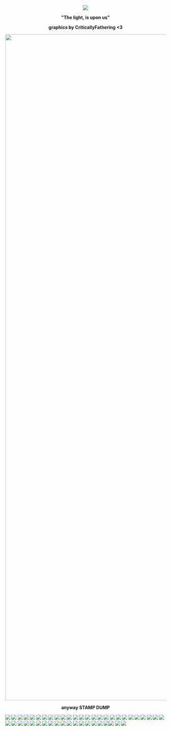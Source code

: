 
<p align="center" width="100%">
   <img src="https://komarev.com/ghpvc/?username=NxAou&style=for-the-badge&label=✧✦&color=72c1f2"> 
<p align="center" 
 <p align="center"><strong> "The light, is upon us"
 </p>
     <p align="center"><strong> graphics by CriticallyFathering <3
 </p>
     <p align="center" >
<img width="2571" height="2090" alt="Titelloses_324_20250909214306" src="https://github.com/user-attachments/assets/06862b24-0809-44dd-a641-98c0ebc56b7e">
     </p>
    <p align="center"><strong> anyway STAMP DUMP  
    </p>



<img src="https://64.media.tumblr.com/17e7f51e27c14f4360739a4113306e51/473928ea48888009-16/s100x200/4a5cf44a6826e8a31ad60bdfcd9598dac73eddeb.jpg"> <img src="https://64.media.tumblr.com/c50bdf29db30a11b145ffa82f191ed31/3c74d06b377fdc9b-b2/s100x200/97fb2bb90fb707f0ff36f7031c8c90c3a2a1a675.pnj"> <img src="https://64.media.tumblr.com/96e69a036b4c2e84a464fe9ad41ae495/6f072ea04e7b6c72-db/s100x200/2fc6d547fa9d516036636e8c3a2b57b88f892f0e.gifv"> <img src="https://64.media.tumblr.com/a8005009908fe11ec7e3719a8c7ad9c0/6f072ea04e7b6c72-72/s100x200/74e388ab76e58e3220239ac9df751f21e47ccc8a.pnj"> <img src="https://64.media.tumblr.com/e671d51ec0316ca5ccdd5eb33f43ac69/bfaaeb60d3ffc0b4-ce/s100x200/3b5a30841a3e30268f59438628594ee3c7fd404c.gifv"> <img src="https://64.media.tumblr.com/fa75183abec55513e7d215a201c94b2d/a5b6896041f0ab1d-d8/s100x200/601f887f57011c1b9236aa9205a1655128456ad7.webp"> <img src="https://64.media.tumblr.com/74b6c082dc00736ae88686e8ffd61729/a5b6896041f0ab1d-ea/s100x200/22f51308d5939091dca523bb691cdbaa54b983ef.pnj"> <img src="https://64.media.tumblr.com/362623bd82d973eaf290c96d6127084e/fddcf9c041d8da0a-81/s100x200/04d9340ea25b7b2998fecd9847f0085c0f526643.pnj"> <img src="https://64.media.tumblr.com/ef32b8095349f3641fd1cc035529af85/cae7cabe6833fef0-c6/s100x200/3d42806d52e8f367552fa52651cbf746178a9674.pnj"> <img src="https://64.media.tumblr.com/da3bbcd4f58be5d6ae6c4516800a06c5/cf90d1c710160785-17/s100x200/f023f1c2a87eec12264afe0a4eec0e62e996df37.gifv"> <img src="https://64.media.tumblr.com/8799dd967b05d6d25073496ada2dcee6/7fd8de99c27e763a-fc/s100x200/a7bb7effcc93fe312a39d4878981617c455f008f.gifv"> <img src="https://64.media.tumblr.com/7c50c76b674d3dc94e6571914f94e42c/79db89ea4dd40b8f-3d/s100x200/03cd156492dc53a5dc66b6699e3df2265216700f.pnj"> <img src="https://64.media.tumblr.com/d716c185a002c4be3769512be1b77d34/c91e8a21ee867eef-46/s100x200/82af7639d0e4846729a84db889d49e882fedebba.gifv"> <img src="https://64.media.tumblr.com/9d6883f1c00aa537aa2973c20d64a779/034993dfbfe64466-75/s100x200/6b54e8509eff0a8ee82cc6e3d5643c6cf568a263.pnj"> <img src="https://64.media.tumblr.com/0cb44bb2d7d33c07153149aa18c243d3/034993dfbfe64466-8c/s100x200/8dc2de6dd7922cbf2e74d27c752e9b3a44cff458.jpg"> <img src="https://64.media.tumblr.com/8db257366fc8585c17164cf803edc194/034993dfbfe64466-52/s100x200/f6b6de096b467c175c06e26ec32437a079c15aa8.jpg"> <img src="https://64.media.tumblr.com/3428af2b5c02b45517fd795c6d69e00c/1172a51b22131685-80/s100x200/c1b10e2ad6304debcb0077685052f4a8b9b2855b.gifv"> <img src="https://64.media.tumblr.com/19d4422467fb3b1186696f48451e7558/1172a51b22131685-85/s100x200/db2964da99a18d047d6a352e372a74e164387a83.gifv"> <img src="https://64.media.tumblr.com/7f4a9d084ca06dc43fabb3b9e724d1e1/1172a51b22131685-2a/s100x200/bde3d651ba7a59231edb052bce9ce25563f2cc70.pnj"> <img src="https://64.media.tumblr.com/7f7ef4b2c436024427dfcf052111ac2b/1172a51b22131685-70/s100x200/7e11c14e56ac52c128c1f67eb5663faa69eab8f2.pnj"> <img src="https://64.media.tumblr.com/379b03784dcb920a47936107678aecf6/d707fae9335da723-b8/s100x200/021e5696598de5e355f07e365223d9720797f44c.pnj"> <img src="https://64.media.tumblr.com/2c8913ba8b6c2e776e24afddca5b13c6/5ac7c5d6f23cab0a-f2/s100x200/c8fba7430276ca76da7e75ce9058e35a1c57d49a.gifv"> <img src="https://64.media.tumblr.com/2be8f901a7799c9001fc9783007f1f2b/4d34e0a2df867355-f6/s100x200/a101fbb3655ac55382cc619de1e15900ea6270df.gifv"> <img src="https://64.media.tumblr.com/5d38fc5b8cd2d8e0f252f10efb76d1ad/b9fa967118b999fa-3f/s100x200/adc7450baad4aa488c3bca60d7d70dc6abea7920.pnj"> <img src="https://64.media.tumblr.com/077423f50fd8c73dd96f4a6065cc2119/c4323b9fc910bae1-fb/s100x200/7ad8775b30cf87a1a2d24d3256531e6dc918b362.gifv"> <img src="https://64.media.tumblr.com/5d6e5db1972d10fb7d4707c72ead9dd0/e5e999bb453b6265-1e/s100x200/a36e9490870cc4b6107214ab83a822d376f4ef83.gifv"> <img src="https://64.media.tumblr.com/f310501fa5d81f10f3121e89910a92c9/d77823ffd65a1ac8-c1/s100x200/bc0996fb532d89e3d932ff6484c2b65cb532e7ae.gifv"> <img src="https://64.media.tumblr.com/a2ca8e52e236ea29126fcae94aeaf523/04a9620f8b93f225-16/s100x200/3f40400a9157cca557f6ddc73c35894ef20c271a.gifv"> <img src="https://64.media.tumblr.com/8f5a5a18963e536b2443671f031e0cbe/8ad6b1a7b2bb0f95-85/s100x200/d7c2ac00fb0832a84b74c8e4b20c01c3ed5552d7.gifv"> <img src="https://64.media.tumblr.com/a04c5e1aa127c633168d70ada1722a90/dc4e169511967bbd-b2/s100x200/9691a6876b160365563247a1b291b075175d5938.pnj"> <img src="https://64.media.tumblr.com/6b6d39625c3a4ca5cb5bbd5f04c69141/aaf617bf71cc7ba7-68/s100x200/17ec4e7177884725807807143407409fe8e5d78c.jpg"> <img src="https://64.media.tumblr.com/e324f48e407d0fd54656cd36198f7ead/695369241b0b852b-46/s100x200/0455504c726435d5f74cb5a67ad4ee588d8702b3.pnj"> <img src="https://64.media.tumblr.com/4831fafef6f1a4f4cb490802d9e342ed/3584347fce5c9308-da/s100x200/c97a5512907ef5c08a239c84d38c7f0fc6150646.jpg"> <img src="https://64.media.tumblr.com/ca04d240be06a9b8f3b009dd844830f7/5e5d02f1f6821b09-77/s100x200/a428642db59e167538c1623b067c55e2a6a34ba2.pnj"> <img src="https://64.media.tumblr.com/2b6bcd6d26c858e3856f6a7f6d04af1c/aa233c22e409450d-6e/s100x200/55488892e60fa34aa518b11f90744cd2b256d107.gifv"> <img src="https://64.media.tumblr.com/52e99cc31983aa1fae9bf8327256a346/e070ee83fc8c791d-b4/s100x200/fca57632ac7013c5d76fd3842d117b3a89b5d75d.pnj"> <img src="https://64.media.tumblr.com/a47ee3bb8617be898657c9aa2e902727/75d16fe9c791f293-b0/s100x200/99e3b2761fd4de98c787dc61189e6178259bc9c8.gifv"> <img src="https://64.media.tumblr.com/aecd3ceee191ae3c4c57cbb6fd9f5b91/3929f5ece1796d55-88/s100x200/77ead375136d901cfad8612241bf69ba2c115d97.gifv"> <img src="https://64.media.tumblr.com/6ca7a603228e190d0c60da26f46958dc/a85442fc476b50b1-61/s100x200/2bd918779db19aa024a4c9564c5d8b1f797ca819.pnj"> <img src="https://64.media.tumblr.com/dd393716191dab8aa38150a8a62b3d21/0cd42295a57c111d-7f/s100x200/eb76db284ae34800466f862f92977a1c301129ab.pnj"> <img src="https://64.media.tumblr.com/0a34d674f423120f844dbd8538b78172/b1b8114b42cd6406-6c/s100x200/be22c0130225b4b8859df6e4baf26573b8090b1f.pnj"> <img src="https://64.media.tumblr.com/20009775be0e556c29ea0d66b8f0cda9/b129f866ce96712c-4f/s100x200/212e43d7ca4105bc4d27d46636ef4d8501503367.gifv"> <img src="https://64.media.tumblr.com/a95be2c94493f23ef39887b1a364a5c3/b1b8114b42cd6406-9a/s100x200/26d4dc3455aa090dfe15e000df2829763427eba3.gifv"><img src="https://64.media.tumblr.com/c982fb4c5e101a939c168789bd9e3a37/b1b8114b42cd6406-b4/s100x200/d2b9f8eb262384440c27823dcf6ec1d11f2bf472.pnj"> <img src="https://64.media.tumblr.com/da0fc8f17ffb98b091d653b87be4f420/426b2f23bd633192-37/s100x200/c47a2c4f9fe76d7885099d151746aa1f3e8ec5ac.pnj"> <img src="https://64.media.tumblr.com/5e9f2f4fce885f7903df89443394a23a/b1ab6dd381946b17-35/s100x200/79e36b7d0b88885595c5bfb033d3a633c54f4f71.pnj">









